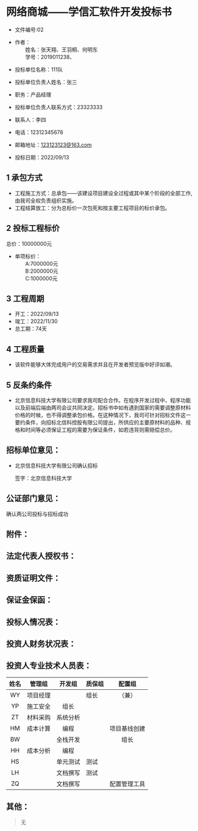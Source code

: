 # 网络商城——学信汇软件开发投标书

- 文件编号:02

- 作者：   
&emsp;&emsp;姓名：张天翔、王羽桐、何明东  
&emsp;&emsp;学号：2019011238、   

- 投标单位名称：111队
- 投标单位负责人姓名：张三  
- 职务：产品经理    
- 投标单位负责人联系方式：23323333   
- 联系人：李四
- 电话：12312345678
- 邮箱地址：123123123@163.com
- 投标日期：2022/09/13
## 1 承包方式
- 工程施工方式：总承包——该建设项目建设全过程或其中某个阶段的全部工作,由我司全权负责组织实施。
- 工程结算放工：分为总标价一次包死和按主要工程项目的标价承包。
## 2 投标工程标价
总价：10000000元
- 单项标价：  
&emsp;&emsp;A:7000000元  
&emsp;&emsp;B:2000000元  
&emsp;&emsp;C:1000000元  
## 3 工程周期
- 开工：2022/09/13
- 竣工：2022/11/30
- 总工期：74天
## 4 工程质量
- 该软件能够大体完成用户的交易需求并且在开发者预览版中好评如潮。
## 5 反条约条件
- 北京信息科技大学有限公司要求我司配合合作。在程序开发过程中，程序功能以及前端后端由两司会议共同决定。招标书中如有遇到国家的需要调整原材料价格的时候，也不得调整承包价格。在这种情况下，我司可针对招标文件这一要约条件，向招标北信科控股有限公司提出，所供应的主要原材料的品种、规格和时间等必须保证工程的需要为保证条件，如若违背则需赔偿总价。
## 招标单位意见：
- 北京信息科技大学有限公司确认招标

  签字：北京信息科技大学

## 公证部门意见：

确认两公司投标与招标成功

## 附件：

## 法定代表人授权书：

## 资质证明文件：

## 保证金保函： 

## 投标人情况表：

## 投资人财务状况表：

## 投资人专业技术人员表：
| 姓名 |  管理组  |   开发组  |   质保组   |   配置组   |    
| :-----: | :----: | :-------: |:------ | :--------: |
| WY | 项目经理  |    |组长 | （兼） |
| YP | 施工安全 | 组长 |     |     |
| ZT | 材料采购 | 系统分析 |  |     |
| HM | 成本计算  |  编程   |      |   项目基线创建  |
| BW |    | 全栈开发 |    | 组长 |
| HH | 成本分析   | 编程 |  |    |
| HS |    | 单元测试 |测试 |  |
| LH |    | 文档撰写 |测试 |  |
| ZQ  |    | 文档撰写 |   | 配置管理工具|

## 其他：

> 无

